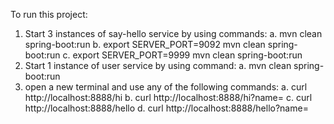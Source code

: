To run this project:
1. Start 3 instances of say-hello service by using commands:
    a. mvn clean spring-boot:run
    b. export SERVER_PORT=9092
       mvn clean spring-boot:run
    c. export SERVER_PORT=9999
       mvn clean spring-boot:run
2. Start 1 instance of user service by using command:
    a. mvn clean spring-boot:run
3. open a new terminal and use any of the following commands:
    a. curl http://localhost:8888/hi
    b. curl http://localhost:8888/hi?name=<NAME>
    c. curl http://localhost:8888/hello
    d. curl http://localhost:8888/hello?name=<NAME>